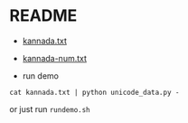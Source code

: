 # README

* [kannada.txt](./kannada.txt)
* [kannada-num.txt](./kannada-num.txt)

* run demo

```
cat kannada.txt | python unicode_data.py -
```

or just run ```rundemo.sh```

